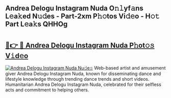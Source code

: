 ## Andrea Delogu Instagram Nuda O𝚗𝚕yf𝚊ns L𝚎a𝚔ed N𝚞𝚍es - Part-2xm P𝚑𝚘tos Vi𝚍𝚎o - H𝚘𝚝 Part L𝚎a𝚔s QHHOg

# <h2><a href="http://kf9iiu.oniu.top/?m=Andrea+Delogu+Instagram+Nuda">🔗👉 🔴 Andrea Delogu Instagram Nuda P𝚑ot𝚘𝚜 V𝚒d𝚎o</a></h2>

[![Andrea Delogu Instagram Nuda Nu𝚍e𝚜](https://i.imgur.com/0qMVB7G.gif)](http://kf9iiu.oniu.top/?m=Andrea+Delogu+Instagram+Nuda)
Web-based artist and amusement giver Andrea Delogu Instagram Nuda, known for disseminating dance and lifestyle knowledge through trending dance trends and short videos. Humanitarian Andrea Delogu Instagram Nuda, celebrated for their selfless acts and commitment to helping others.  
